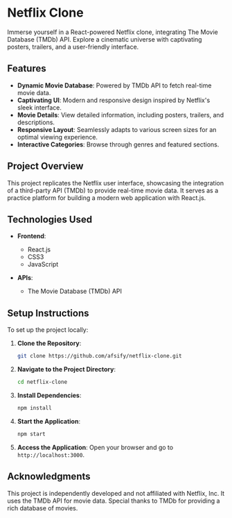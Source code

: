 # Netflix Clone

Immerse yourself in a React-powered Netflix clone, integrating The Movie Database (TMDb) API. Explore a cinematic universe with captivating posters, trailers, and a user-friendly interface.

## Features

- **Dynamic Movie Database**: Powered by TMDb API to fetch real-time movie data.
- **Captivating UI**: Modern and responsive design inspired by Netflix's sleek interface.
- **Movie Details**: View detailed information, including posters, trailers, and descriptions.
- **Responsive Layout**: Seamlessly adapts to various screen sizes for an optimal viewing experience.
- **Interactive Categories**: Browse through genres and featured sections.

## Project Overview

This project replicates the Netflix user interface, showcasing the integration of a third-party API (TMDb) to provide real-time movie data. It serves as a practice platform for building a modern web application with React.js.

## Technologies Used

- **Frontend**:
  - React.js
  - CSS3
  - JavaScript

- **APIs**:
  - The Movie Database (TMDb) API

## Setup Instructions

To set up the project locally:

1. **Clone the Repository**:
   ```bash
   git clone https://github.com/afsify/netflix-clone.git
   ```

2. **Navigate to the Project Directory**:
   ```bash
   cd netflix-clone
   ```

3. **Install Dependencies**:
   ```bash
   npm install
   ```

4. **Start the Application**:
   ```bash
   npm start
   ```

5. **Access the Application**:
   Open your browser and go to `http://localhost:3000`.

## Acknowledgments

This project is independently developed and not affiliated with Netflix, Inc. It uses the TMDb API for movie data. Special thanks to TMDb for providing a rich database of movies.
